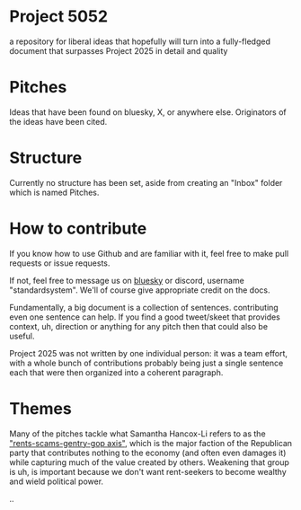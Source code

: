 # Project 5052

a repository for liberal ideas that hopefully will turn into a fully-fledged document that surpasses Project 2025 in detail and quality 

# Pitches 

Ideas that have been found on bluesky, X, or anywhere else. Originators of the ideas have been cited.

# Structure 

Currently no structure has been set, aside from creating an "Inbox" folder which is named Pitches.

# How to contribute 

If you know how to use Github and are familiar with it, feel free to make pull requests or issue requests.

If not, feel free to message us on [bluesky](https://bsky.app/profile/standard.bsky.social) or discord, username "standardsystem". We'll of course give appropriate credit on the docs.

Fundamentally, a big document is a collection of sentences. contributing even one sentence can help. If you find a good tweet/skeet that provides context, uh, direction or anything for any pitch then that could also be useful.

Project 2025 was not written by one individual person: it was a team effort, with a whole bunch of contributions probably being just a single sentence each that were then organized into a coherent paragraph. 

# Themes

Many of the pitches tackle what Samantha Hancox-Li refers to as the ["rents-scams-gentry-gop axis"](https://bsky.app/profile/sjshancoxli.liberalcurrents.com/post/3kxn5z43mh723), which is the major faction of the Republican party that contributes nothing to the economy (and often even damages it) while capturing much of the value created by others. Weakening that group is uh, is important because we don't want rent-seekers to become wealthy and wield political power.

..
